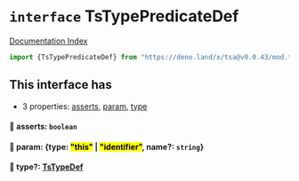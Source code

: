 # `interface` TsTypePredicateDef

[Documentation Index](../README.md)

```ts
import {TsTypePredicateDef} from "https://deno.land/x/tsa@v0.0.43/mod.ts"
```

## This interface has

- 3 properties:
[asserts](#-asserts-boolean),
[param](#-param-type-this--identifier-name-string),
[type](#-type-tstypedef)


#### 📄 asserts: `boolean`



#### 📄 param: \{type: <mark>"this"</mark> | <mark>"identifier"</mark>, name?: `string`}



#### 📄 type?: [TsTypeDef](../type.TsTypeDef/README.md)



